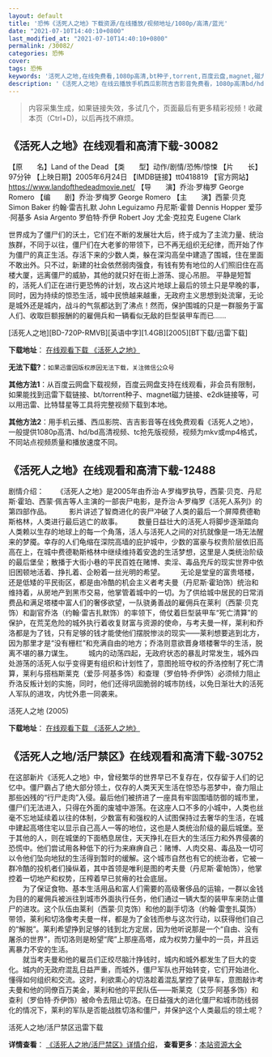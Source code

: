```yaml
---
layout: default
title: '恐怖《活死人之地》下载资源/在线播放/视频地址/1080p/高清/蓝光'
date: "2021-07-10T14:40:10+0800"
last_modified_at: "2021-07-10T14:40:10+0800"
permalink: /30082/
categories: 恐怖
cover:
tags: 恐怖
keywords: '活死人之地,在线免费看,1080p高清,bt种子,torrent,百度云盘,magnet,磁力链,迅雷下载资源'
description: '《活死人之地》在线云播放手机西瓜影院吉吉影音免费看，1080p高清bd/hd未删减完整版和tc抢先枪版，mkv/mp4格式，附带bt/torrent种子、magnet/磁力链、百度云盘、网盘资源迅雷下载链接'
---
```


>内容采集生成，如果链接失效，多试几个，页面最后有更多精彩视频！收藏本页（Ctrl+D)，以后再找不麻烦。


## 《活死人之地》在线观看和高清下载-30082

【原　　名】Land of the Dead 【类　　型】动作/剧情/恐怖/惊悚 【片　　长】97分钟 【上映日期】2005年6月24日 【IMDB链接】tt0418819 【官方网站】https://www.landofthedeadmovie.net/ 【导　　演】乔治·罗梅罗 George Romero 【编　　剧】乔治·罗梅罗 George Romero 【主　　演】西蒙·贝克 Simon Baker 约翰·雷吉扎默 John Leguizamo 丹尼斯·霍普 Dennis Hopper 爱莎·阿基多 Asia Argento 罗伯特·乔伊 Robert Joy 尤金·克拉克 Eugene Clark

世界成为了僵尸们的沃土，它们在不断的发展壮大后，终于成为了主流力量、统治族群，不同于以往，僵尸们在大老爹的带领下，已不再无组织无纪律，而开始了作为僵尸的真正生活。存活下来的少数人类，躲在深沟高垒中建造了围城，住在里面不敢出外。只不过，新建的社会依然弱肉强食，有钱有势有地位的人们照旧住在高楼大厦，远离僵尸的威胁，其他的就只好在街上游荡、提心吊胆。 平静是短暂的，活死人们正在进行更恐怖的计划，攻占这片地球上最后的领土只是早晚的事，同时，因为持续的惊恐生活，城中民愤越来越重，无政府主义思想到处流窜，无论是城外还是城内，战斗的气氛都达到了沸点！然而，保护围城的只是一群服务于富人们、收取巨额报酬的的雇佣兵和一辆看似无敌的巨型装甲车而已……


[活死人之地][BD-720P-RMVB][英语中字][1.4GB][2005][BT下载/迅雷下载]

**下载地址**： [在线观看下载 《活死人之地》](https://www.btdx8.com/torrent/land_of_the_dead_2005.html) 


**无法下载?**：`如果迅雷因版权原因无法下载，关注微信公众号 `

**其他方法1**：从百度云网盘下载视频，百度云网盘支持在线观看，非会员有限制，如果能找到迅雷下载链接、bt/torrent种子、magnet磁力链接、e2dk链接等，可以用迅雷、比特彗星等工具将完整视频下载到本地。

**其他方法2**：用手机云播、西瓜影院、吉吉影音等在线免费观看《活死人之地》，一般提供1080p高清、hd/bd高清视频、tc抢先版视频，视频为mkv或mp4格式，不同站点视频质量和播放速度不同。


## 《活死人之地》在线观看和高清下载-12488

剧情介绍： 　　《活死人之地》是2005年由乔治·A·罗梅罗执导，西蒙·贝克、丹尼斯·霍珀、西蒙·佩吉等人主演的一部丧尸电影，是乔治·A·罗梅罗《活死人系列》的第四部作品。  　　影片讲述了智商进化的丧尸冲破了人类的最后一个屏障费德勒斯格林，人类进行最后逃亡的故事。 　　数量日益壮大的活死人将脚步逐渐踏向人类赖以生存的地球上的每一个角落，活人与活死人之间的对抗就像是一场无法醒来的梦魇。幸存的人们龟缩在深院高墙的庇护城中，少数的富豪与权贵阶层依旧高高在上，在城中费德勒斯格林中继续维持着安逸的生活梦想，这里是人类统治阶级的最后堡垒；散播于大街小巷的平民百姓在赌博、卖淫、毒品充斥的现实世界中依旧困顿地活着、挣扎着、企盼着一丝光明的希望。 　　无论是堂皇的富贵塔楼，还是低矮的平民街区，都是由冷酷的机会主义者考夫曼（丹尼斯·霍珀饰）统治和维持着，从房地产到黑市交易，他掌管着城中的一切。为了供给城中居民的日常消费品和满足塔楼中富人们的奢侈欲望，一队骁勇善战的雇佣兵在莱利（西蒙·贝克饰）和副官乔洛（约翰·雷吉扎默饰）的率领下，倚仗着巨型装甲车“死亡清算”的保护，在荒芜危险的城外执行着收复财富与资源的使命，与考夫曼一样，莱利和乔洛都是为了钱，只有足够的钱才能使他们摆脱惨淡的现实――莱利想要逃到北方，因为那里才是“没有栅栏”和充满自由的地方；乔洛则意欲晋身塔楼奢华的生活，脱离不堪的暴力谋生。 　　城内的动荡四起，无政府状态的暴乱时常发生，城外四处游荡的活死人似乎变得更有组织和计划性了，意图抢班夺权的乔洛控制了死亡清算，莱利与搭档斯莱克（爱莎·阿基多饰）和查理（罗伯特·乔伊饰）必须倾力阻止乔洛反叛计划的实施，同时，他们还得巩固脆弱的城市防线，以免日渐壮大的活死人军队的进攻，内忧外患一同袭来。


活死人之地 (2005)

**下载地址**： [在线观看下载 《活死人之地》](https://www.btbtdy.me/btdy/dy6874.html) 


## 《活死人之地/活尸禁区》在线观看和高清下载-30752

在这部新片《活死人之地》中，曾经繁华的世界早已不复存在，仅存留于人们的记忆中。僵尸霸占了绝大部分领土，仅存的人类天天生活在惊恐与恶梦中，奋力阻止那些凶残的&ldquo;行尸走肉”入侵。最后他们被挤进了一座具有牢固围墙防御的城市里，僵尸们无法进入，只得在外面的废墟中游荡。在这座人口不多的小城中，人类也丝毫不忘地延续着以往的体制，少数富有和强权的人试图保持过去奢华的生活，在城中建起高塔住宅以显示自己高人一等的地位，这也是人类统治阶级的最后城堡。至于其他的人，则在城堡的下面栖息居住，天天挣扎在巨大的生活压力和外界侵袭的恐慌中。他们尝试用各种低下的行为来麻痹自己：赌博、人肉交易、毒品及一切可以令他们坠向地狱的生活得到暂时的缓解。这个城市自然也有它的统治者，它被一群冷酷的投机者们操纵着，其中首领是唯利是图的考夫曼（丹尼斯&middot;霍帕饰），他掌控着一切地产和权势，压榨着早已贫瘠的社会底层。<br />　　为了保证食物、基本生活用品和富人们需要的高级奢侈品的运输，一群以金钱为目的的雇佣兵被派往到城市外面执行任务，他们通过一辆大型的装甲车来防止僵尸的进攻。这个队伍由莱利（西蒙&middot;贝克饰）和他的副手切洛（约翰·雷奎扎莫饰）带领，莱利和切洛像考夫曼一样，都是为了金钱而参与这次行动，以获得他们自己的“解脱”。莱利希望挣到足够的钱到北方定居，因为他听说那是一个&ldquo;自由、没有屠杀的世界&rdquo;，而切洛则是盼望&ldquo;爬&rdquo;上那座高塔，成为权势力量中的一员，并且远离暴力不安的生活。<br />　　就当考夫曼和他的雇员们正绞尽脑汁挣钱时，城内和城外都发生了巨大的变化。城内的无政府混乱日益严重，而城外，僵尸军队也开始转变，它们开始进化、懂得如何组织和交流。这时，利欲熏心的切洛趁着混乱掌控了装甲车，意图敲诈考夫曼和他的同僚百万美金，莱利和他的平民队伍——斯莱克（艾莎·阿基多饰）和查利（罗伯特·乔伊饰）被命令去阻止切洛。在日益强大的进化僵尸和城市防线弱化的情况下，莱利的军队是否能战胜切洛和僵尸，并保护这个人类最后的领土呢？


活死人之地/活尸禁区迅雷下载

**详情查看**： [《活死人之地/活尸禁区》详情介绍](/movie/30752/)， **查看更多**：[本站资源大全](/movie/t/all/)


